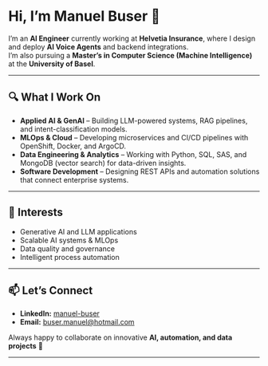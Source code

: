 # Hi, I’m Manuel Buser 👋  

I’m an **AI Engineer** currently working at **Helvetia Insurance**, where I design and deploy **AI Voice Agents** and backend integrations.  
I’m also pursuing a **Master’s in Computer Science (Machine Intelligence)** at the **University of Basel**.  

---

## 🔍 What I Work On  
- **Applied AI & GenAI** – Building LLM-powered systems, RAG pipelines, and intent-classification models.  
- **MLOps & Cloud** – Developing microservices and CI/CD pipelines with OpenShift, Docker, and ArgoCD.  
- **Data Engineering & Analytics** – Working with Python, SQL, SAS, and MongoDB (vector search) for data-driven insights.  
- **Software Development** – Designing REST APIs and automation solutions that connect enterprise systems.  

---

## 🚀 Interests  
- Generative AI and LLM applications  
- Scalable AI systems & MLOps  
- Data quality and governance  
- Intelligent process automation  

---

## 📫 Let’s Connect  
- **LinkedIn:** [manuel-buser](https://www.linkedin.com/in/manuel-buser)  
- **Email:** buser.manuel@hotmail.com  

Always happy to collaborate on innovative **AI, automation, and data projects** 🚀  

---

<!---
manuu1999/manuu1999 is a ✨ special ✨ repository because its `README.md` (this file) appears on your GitHub profile.
You can click the Preview link to take a look at your changes.
--->
